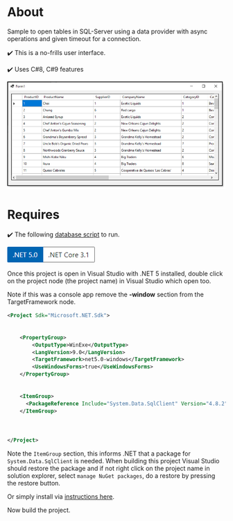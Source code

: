 ﻿# About

Sample to open tables in SQL-Server using a data provider with async operations and given timeout for a connection.

:heavy_check_mark: This is a no-frills user interface.

:heavy_check_mark: Uses C#8, C#9 features

![screen](assets/f1.png)

# Requires 

:heavy_check_mark: The following [database script](https://gist.github.com/karenpayneoregon/9bdf1a7d5310ac1d562b2326d79d6038) to run.

![net5](assets/Versions.png)

Once this project is open in Visual Studio with .NET 5 installed, double click on the project 
node (the project name) in Visual Studio which open too.

Note if this was a console app remove the **-window** section from the TargetFramework node.


```xml
<Project Sdk="Microsoft.NET.Sdk">


	<PropertyGroup>
		<OutputType>WinExe</OutputType>
		<LangVersion>9.0</LangVersion>
		<TargetFramework>net5.0-windows</TargetFramework>
		<UseWindowsForms>true</UseWindowsForms>
	</PropertyGroup>


	<ItemGroup>
	  <PackageReference Include="System.Data.SqlClient" Version="4.8.2" />
	</ItemGroup>



</Project>
```

Note the `ItemGroup` section, this informs .NET that a package for `System.Data.SqlClient` is needed. When building this project Visual Studio should restore the package and if not
 right click on the project name in solution explorer, select `manage NuGet packages`, do a restore by pressing the restore button.

Or simply install via [instructions here](https://www.nuget.org/packages/System.Data.SqlClient/).

Now build the project.
